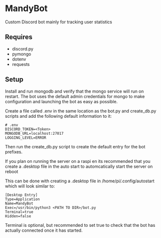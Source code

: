 # MandyBot
Custom Discord bot mainly for tracking user statistics

## Requires 
- discord.py
- pymongo
- dotenv
- requests

## Setup
Install and run mongodb and verify that the mongo service will run on restart. The bot uses the default admin credentials for mongo to make configuration and launching the bot as easy as possible.

Create a file called .env in the same location as the bot.py and create_db.py scripts and add the following default information to it:

```
# .env
DISCORD_TOKEN=<Token>
MONGODB_URL=localhost:27017
LOGGING_LEVEL=ERROR
```
Then run the create_db.py script to create the default entry for the bot prefixes.

 
If you plan on running the server on a raspi en its recommended that you create a .desktop file in the auto start to automcatically start the server on reboot

This can be done with creating a .desktop file in /home/pi/.config/autostart which will look similar to:

```
[Desktop Entry]
Type=Application
Name=MandyBot
Exec=/usr/bin/python3 <PATH TO DIR>/bot.py
Terminal=true
Hidden=false
```
Terminal is optional, but recommended to set true to check that the bot has actually connected once it has started.
